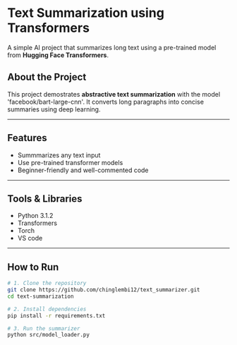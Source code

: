 # Text Summarization using Transformers

A simple AI project that summarizes long text using a pre-trained model from **Hugging Face Transformers**.

## About the Project
This project demostrates **abstractive text summarization** with the model 'facebook/bart-large-cnn'. It converts long paragraphs into concise summaries using deep learning.

----

## Features
- Summmarizes any text input
- Use pre-trained transformer models
- Beginner-friendly and well-commented code

----

## Tools & Libraries
- Python 3.1.2
- Transformers
- Torch
- VS code

----

## How to Run 

```bash
# 1. Clone the repository
git clone https://github.com/chinglembi12/text_summarizer.git
cd text-summarization

# 2. Install dependencies
pip install -r requirements.txt

# 3. Run the summarizer
python src/model_loader.py